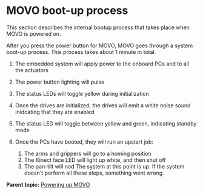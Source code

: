 # MOVO boot-up process

This section describes the internal bootup process that takes place when MOVO is powered on.

After you press the power button for MOVO, MOVO goes through a system boot-up process. This process takes about 1 minute in total.

1.  The embedded system will apply power to the onboard PCs and to all the actuators
2.  The power button lighting will pulse
3.  The status LEDs will toggle yellow during initialization
4.  Once the drives are initialized, the drives will emit a white noise sound inidcating that they are enabled
5.  The status LED will toggle between yellow and green, indicating standby mode
6.  Once the PCs have booted, they will run an upstart job:

    1.  The arms and grippers will go to a homing position
    2.  The Kinect face LED will light up white, and then shut off
    3.  The pan-tilt will nod
    The system at this point is up. If the system doesn't perform all these steps, something went wrong.


**Parent topic:** [Powering up MOVO](../Tasks/t_powering_up_movo.md)

